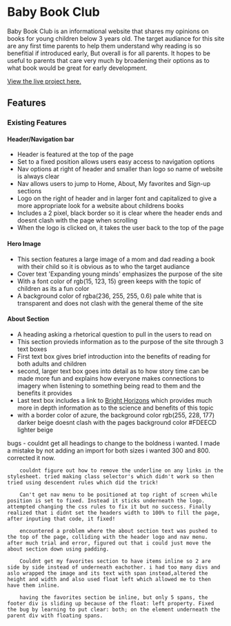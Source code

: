 # Baby Book Club

Baby Book Club is an informational website that shares my opinions on books for young children below 3 years old. The target audiance for this site are any first time parents to help them understand why reading is so benefitial if introduced early, But overall is for all parents. It hopes to be useful to parents that care very much by broadening their options as to what book would be great for early development.

[View the live project here.](https://keepkindling.github.io/Baby-Book-Club/)

## Features

### Existing Features

#### Header/Navigation bar

- Header is featured at the top of the page
- Set to a fixed position allows users easy access to navigation options 
- Nav options at right of header and smaller than logo so name of website is always clear
- Nav allows users to jump to Home, About, My favorites and Sign-up sections 
- Logo on the right of header and in larger font and capitalized to give a more appropriate look for a website about childrens books
- Includes a 2 pixel, black border so it is clear where the header ends and doesnt clash with the page when scrolling
- When the logo is clicked on, it takes the user back to the top of the page

#### Hero Image

- This section features a large image of a mom and dad reading a book with their child so it is obvious as to who the target audiance
- Cover text 'Expanding young minds' emphasizes the purpose of the site
- With a font color of rgb(15, 123, 15) green keeps with the topic of children as its a fun color
- A background color of rgba(236, 255, 255, 0.6) pale white that is transparent and does not clash with the general theme of the site

#### About Section

- A heading asking a rhetorical question to pull in the users to read on
- This section provieds information as to the purpose of the site through 3 text boxes
- First text box gives brief introduction into the benefits of reading for both adults and children
- second, larger text box goes into detail as to how story time can be made more fun and explains how everyone makes connections to imagery when listening to something being read to them and the benefits it provides
- Last text box includes a link to [Bright Horizons](https://www.brighthorizons.com/family-resources/articles/e-news/the-importance-of-reading-to-babies-and-infants) which provides much more in depth information as to the science and benefits of this topic
- with a border color of azure, the background color rgb(255, 228, 177) darker beige doesnt clash with the pages background color #FDEECD lighter beige



























bugs -
        couldnt get all headings to change to the boldness i wanted. I made a mistake by not adding an import for both sizes i wanted 300 and 800. corrected it now. 

        couldnt figure out how to remove the underline on any links in the stylesheet. tried making class selector's which didn't work so then tried using descendent rules which did the trick!

        Can't get nav menu to be positioned at top right of screen while position is set to fixed. Instead it sticks underneath the logo. attempted changing the css rules to fix it but no success. Finally realized that i didnt set the headers width to 100% to fill the page, after inputing that code, it fixed!

        encountered a problem where the about section text was pushed to the top of the page, colliding with the header logo and nav menu. after much trial and error, figured out that i could just move the about section down using padding.

        Couldnt get my favorites section to have items inline so 2 are side by side instead of underneath eachother. i had too many divs and aslo wrapped the image and its text with span instead,altered the height and width and also used float left which allowed me to then have them inline.

        having the favorites section be inline, but only 5 spans, the footer div is sliding up because of the float: left property. Fixed the bug by learning to put clear: both; on the element underneath the parent div with floating spans.